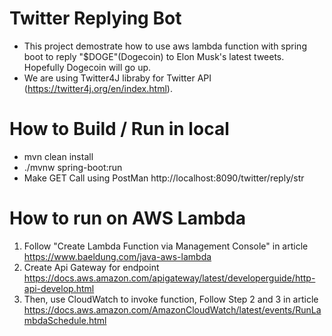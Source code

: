 # Twitter Replying Bot
  - This project demostrate how to use aws lambda function with spring boot to reply "$DOGE"(Dogecoin) to Elon Musk's latest tweets. Hopefully Dogecoin will go up.
  - We are using Twitter4J libraby for Twitter API (https://twitter4j.org/en/index.html).


# How to Build / Run in local
  - mvn clean install
  - ./mvnw spring-boot:run 
  - Make GET Call using PostMan http://localhost:8090/twitter/reply/str

# How to run on AWS Lambda
 1. Follow "Create Lambda Function via Management Console" in article https://www.baeldung.com/java-aws-lambda
 2. Create Api Gateway for endpoint https://docs.aws.amazon.com/apigateway/latest/developerguide/http-api-develop.html
 3. Then, use CloudWatch to invoke function, Follow Step 2 and 3 in article https://docs.aws.amazon.com/AmazonCloudWatch/latest/events/RunLambdaSchedule.html
    
